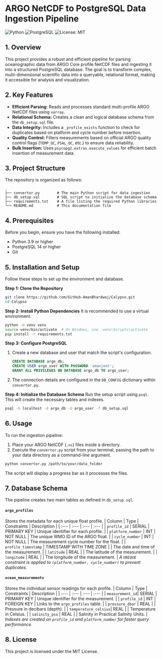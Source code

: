 # ARGO NetCDF to PostgreSQL Data Ingestion Pipeline

![Python](https://img.shields.io/badge/Python-3.9%2B-blue.svg)
![PostgreSQL](https://img.shields.io/badge/PostgreSQL-14%2B-blue.svg)
![License: MIT](https://img.shields.io/badge/License-MIT-yellow.svg)

## 1. Overview

This project provides a robust and efficient pipeline for parsing oceanographic data from ARGO Core profile NetCDF files and ingesting it into a structured PostgreSQL database. The goal is to transform complex, multi-dimensional scientific data into a queryable, relational format, making it accessible for analysis and visualization.

## 2. Key Features

-   **Efficient Parsing:** Reads and processes standard multi-profile ARGO NetCDF files using `xarray`.
-   **Relational Schema:** Creates a clean and logical database schema from the `db_setup.sql` file.
-   **Data Integrity:** Includes a `_profile_exists` function to check for duplicates based on platform and cycle number before insertion.
-   **Quality Control:** Filters measurements based on official ARGO quality control flags (`TEMP_QC`, `PSAL_QC`, etc.) to ensure data reliability.
-   **Bulk Insertion:** Uses `psycopg2.extras.execute_values` for efficient batch insertion of measurement data.

## 3. Project Structure

The repository is organized as follows:

```
.
├── convertor.py        # The main Python script for data ingestion
├── db_setup.sql        # SQL script to initialize the database schema
├── requirements.txt    # A file listing the required Python libraries
└── README.md           # This documentation file
```

## 4. Prerequisites

Before you begin, ensure you have the following installed:
-   Python 3.9 or higher
-   PostgreSQL 14 or higher
-   Git

## 5. Installation and Setup

Follow these steps to set up the environment and database.

**Step 1: Clone the Repository**
```bash
git clone https://github.com/GitHub-AmanBhardwaj/Calypso.git
cd Calypso
```

**Step 2: Install Python Dependencies**
It is recommended to use a virtual environment.
```bash
python -m venv venv
source venv/bin/activate  # On Windows, use `venv\Scripts\activate`
pip install -r requirements.txt
```

**Step 3: Configure PostgreSQL**
1.  Create a new database and user that match the script's configuration.
    ```sql
    CREATE DATABASE argo_db;
    CREATE USER argo_user WITH PASSWORD 'amanjeet';
    GRANT ALL PRIVILEGES ON DATABASE argo_db TO argo_user;
    ```
2.  The connection details are configured in the `DB_CONFIG` dictionary within `convertor.py`.

**Step 4: Initialize the Database Schema**
Run the setup script using `psql`. This will create the necessary tables and indexes.
```bash
psql -h localhost -d argo_db -U argo_user -f db_setup.sql
```

## 6. Usage

To run the ingestion pipeline:

1.  Place your ARGO NetCDF (`.nc`) files inside a directory.
2.  Execute the `convertor.py` script from your terminal, passing the path to your data directory as a command-line argument.

```bash
python convertor.py /path/to/your/data_folder
```
The script will display a progress bar as it processes the files.

## 7. Database Schema

The pipeline creates two main tables as defined in `db_setup.sql`.

#### `argo_profiles`
Stores the metadata for each unique float profile.
| Column | Type | Constraints | Description |
| :--- | :--- | :--- | :--- |
| `profile_id` | SERIAL | PRIMARY KEY | Unique identifier for each profile. |
| `platform_number` | INT | NOT NULL | The unique WMO ID of the ARGO float. |
| `cycle_number` | INT | NOT NULL | The measurement cycle number for the float. |
| `profile_timestamp` | TIMESTAMP WITH TIME ZONE | | The date and time of the measurement. |
| `latitude` | REAL | | The latitude of the measurement. |
| `longitude` | REAL | | The longitude of the measurement. |
*A `UNIQUE` constraint is applied to `(platform_number, cycle_number)` to prevent duplicates.*

#### `ocean_measurements`
Stores the individual sensor readings for each profile.
| Column | Type | Constraints | Description |
| :--- | :--- | :--- | :--- |
| `measurement_id`| SERIAL | PRIMARY KEY | Unique identifier for the measurement. |
| `profile_id` | INT | FOREIGN KEY | Links to the `argo_profiles` table. |
| `pressure_dbar` | REAL | | Pressure in decibars (depth). |
| `temperature_celsius`| REAL | | Temperature in Celsius. |
| `salinity_psu` | REAL | | Salinity in Practical Salinity Units. |
*Indexes are created on `profile_id` and `platform_number` for faster query performance.*

## 8. License

This project is licensed under the MIT License.
